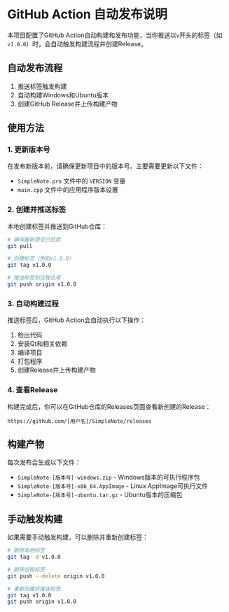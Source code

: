 # GitHub Action 自动发布说明

本项目配置了GitHub Action自动构建和发布功能，当你推送以`v`开头的标签（如`v1.0.0`）时，会自动触发构建流程并创建Release。

## 自动发布流程

1. 推送标签触发构建
2. 自动构建Windows和Ubuntu版本
3. 创建GitHub Release并上传构建产物

## 使用方法

### 1. 更新版本号

在发布新版本前，请确保更新项目中的版本号。主要需要更新以下文件：

- `SimpleNote.pro` 文件中的 `VERSION` 变量
- `main.cpp` 文件中的应用程序版本设置

### 2. 创建并推送标签

本地创建标签并推送到GitHub仓库：

```bash
# 确保最新提交已拉取
git pull

# 创建标签（例如v1.0.0）
git tag v1.0.0

# 推送标签到远程仓库
git push origin v1.0.0
```

### 3. 自动构建过程

推送标签后，GitHub Action会自动执行以下操作：

1. 检出代码
2. 安装Qt和相关依赖
3. 编译项目
4. 打包程序
5. 创建Release并上传构建产物

### 4. 查看Release

构建完成后，你可以在GitHub仓库的Releases页面查看新创建的Release：

`https://github.com/[用户名]/SimpleNote/releases`

## 构建产物

每次发布会生成以下文件：

- `SimpleNote-[版本号]-windows.zip` - Windows版本的可执行程序包
- `SimpleNote-[版本号]-x86_64.AppImage` - Linux AppImage可执行文件
- `SimpleNote-[版本号]-ubuntu.tar.gz` - Ubuntu版本的压缩包

## 手动触发构建

如果需要手动触发构建，可以删除并重新创建标签：

```bash
# 删除本地标签
git tag -d v1.0.0

# 删除远程标签
git push --delete origin v1.0.0

# 重新创建并推送标签
git tag v1.0.0
git push origin v1.0.0
```
